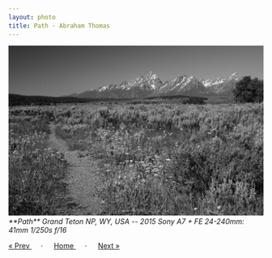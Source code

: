 ```yaml
---
layout: photo
title: Path · Abraham Thomas
---
```


<img src="/assets/photos/Path.jpg" width="540px" class="photo">

<i>
**Path**  
Grand Teton NP, WY, USA -- 2015  
Sony A7 + FE 24-240mm: 41mm 1/250s f/16  
</i>

<a href="/travel/branch"> &laquo; Prev </a> &emsp; · &emsp; 
<a href="/travel"> Home </a> &emsp; · &emsp; 
<a href="/travel/tree"> Next &raquo; </a>
